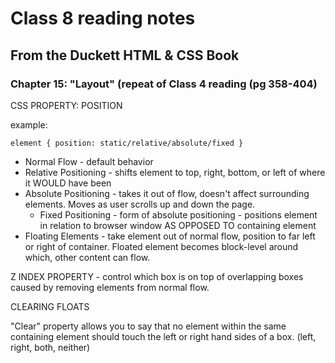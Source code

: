 # Class 8 reading notes

## From the Duckett HTML & CSS Book

### Chapter 15: "Layout" (repeat of Class 4 reading (pg 358-404)

CSS PROPERTY: POSITION

example:

```element { position: static/relative/absolute/fixed }```

* Normal Flow - default behavior
* Relative Positioning - shifts element to top, right, bottom, or left of where it WOULD have been
* Absolute Positioning - takes it out of flow, doesn't affect surrounding elements. Moves as user scrolls up and down the page.
  * Fixed Positioning - form of absolute positioning - positions element in relation to browser window AS OPPOSED TO containing element
* Floating Elements - take element out of normal flow, position to far left or right of container. Floated element becomes block-level around which, other content can flow.

Z INDEX PROPERTY - control which box is on top of overlapping boxes caused by removing elements from normal flow.

CLEARING FLOATS

"Clear" property allows you to say that no element within the same containing element should touch the left or right hand sides of a box. (left, right, both, neither)
